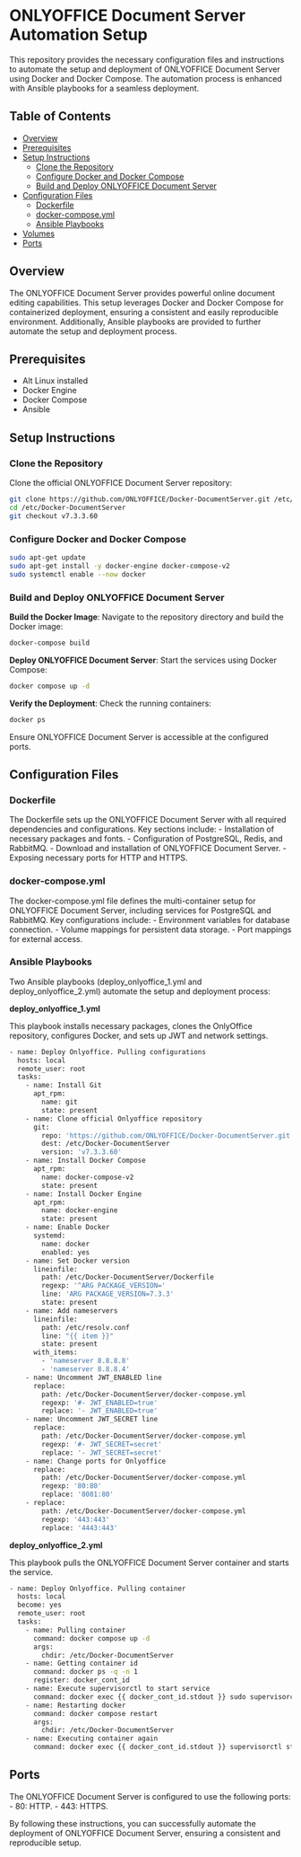 # ONLYOFFICE Document Server Automation Setup

This repository provides the necessary configuration files and instructions to automate the setup and deployment of ONLYOFFICE Document Server using Docker and Docker Compose. The automation process is enhanced with Ansible playbooks for a seamless deployment.

## Table of Contents
- [Overview](#overview)
- [Prerequisites](#prerequisites)
- [Setup Instructions](#setup-instructions)
  - [Clone the Repository](#clone-the-repository)
  - [Configure Docker and Docker Compose](#configure-docker-and-docker-compose)
  - [Build and Deploy ONLYOFFICE Document Server](#build-and-deploy-onlyoffice-document-server)
- [Configuration Files](#configuration-files)
  - [Dockerfile](#dockerfile)
  - [docker-compose.yml](#docker-composeyml)
  - [Ansible Playbooks](#ansible-playbooks)
- [Volumes](#volumes)
- [Ports](#ports)

## Overview

The ONLYOFFICE Document Server provides powerful online document editing capabilities. This setup leverages Docker and Docker Compose for containerized deployment, ensuring a consistent and easily reproducible environment. Additionally, Ansible playbooks are provided to further automate the setup and deployment process.

## Prerequisites

- Alt Linux installed
- Docker Engine
- Docker Compose
- Ansible

## Setup Instructions

### Clone the Repository

Clone the official ONLYOFFICE Document Server repository:

```bash
git clone https://github.com/ONLYOFFICE/Docker-DocumentServer.git /etc/Docker-DocumentServer
cd /etc/Docker-DocumentServer
git checkout v7.3.3.60
```

### Configure Docker and Docker Compose

```bash
sudo apt-get update
sudo apt-get install -y docker-engine docker-compose-v2
sudo systemctl enable --now docker
```

### Build and Deploy ONLYOFFICE Document Server

**Build the Docker Image**:
Navigate to the repository directory and build the Docker image:
```bash
docker-compose build
```

**Deploy ONLYOFFICE Document Server**:
Start the services using Docker Compose:
```bash
docker compose up -d
```

**Verify the Deployment**:
Check the running containers:
```bash
docker ps
```
Ensure ONLYOFFICE Document Server is accessible at the configured ports.

## Configuration Files
### Dockerfile

The Dockerfile sets up the ONLYOFFICE Document Server with all required dependencies and configurations. Key sections include:
     - Installation of necessary packages and fonts.
     - Configuration of PostgreSQL, Redis, and RabbitMQ.
     - Download and installation of ONLYOFFICE Document Server.
     - Exposing necessary ports for HTTP and HTTPS.


### docker-compose.yml

The docker-compose.yml file defines the multi-container setup for ONLYOFFICE Document Server, including services for PostgreSQL and RabbitMQ. Key configurations include:
     - Environment variables for database connection.
     - Volume mappings for persistent data storage.
     - Port mappings for external access.

### Ansible Playbooks

Two Ansible playbooks (deploy_onlyoffice_1.yml and deploy_onlyoffice_2.yml) automate the setup and deployment process:

**deploy_onlyoffice_1.yml**

This playbook installs necessary packages, clones the OnlyOffice repository, configures Docker, and sets up JWT and network settings.

```bash
- name: Deploy Onlyoffice. Pulling configurations
  hosts: local
  remote_user: root
  tasks:
    - name: Install Git
      apt_rpm:
        name: git
        state: present
    - name: Clone official Onlyoffice repository
      git:
        repo: 'https://github.com/ONLYOFFICE/Docker-DocumentServer.git'
        dest: /etc/Docker-DocumentServer
        version: 'v7.3.3.60'
    - name: Install Docker Compose
      apt_rpm:
        name: docker-compose-v2
        state: present
    - name: Install Docker Engine
      apt_rpm:
        name: docker-engine
        state: present
    - name: Enable Docker
      systemd:
        name: docker
        enabled: yes
    - name: Set Docker version
      lineinfile:
        path: /etc/Docker-DocumentServer/Dockerfile
        regexp: '^ARG PACKAGE_VERSION='
        line: 'ARG PACKAGE_VERSION=7.3.3'
        state: present
    - name: Add nameservers
      lineinfile:
        path: /etc/resolv.conf
        line: "{{ item }}"
        state: present
      with_items:
        - 'nameserver 8.8.8.8'
        - 'nameserver 8.8.8.4'
    - name: Uncomment JWT_ENABLED line
      replace:
        path: /etc/Docker-DocumentServer/docker-compose.yml
        regexp: '#- JWT_ENABLED=true'
        replace: '- JWT_ENABLED=true'
    - name: Uncomment JWT_SECRET line
      replace:
        path: /etc/Docker-DocumentServer/docker-compose.yml
        regexp: '#- JWT_SECRET=secret'
        replace: '- JWT_SECRET=secret'
    - name: Change ports for Onlyoffice
      replace:
        path: /etc/Docker-DocumentServer/docker-compose.yml
        regexp: '80:80'
        replace: '8081:80'
    - replace:
        path: /etc/Docker-DocumentServer/docker-compose.yml
        regexp: '443:443'
        replace: '4443:443'
```

**deploy_onlyoffice_2.yml**

This playbook pulls the ONLYOFFICE Document Server container and starts the service.

```bash
- name: Deploy Onlyoffice. Pulling container
  hosts: local
  become: yes
  remote_user: root
  tasks:
    - name: Pulling container
      command: docker compose up -d
      args:
        chdir: /etc/Docker-DocumentServer
    - name: Getting container id
      command: docker ps -q -n 1
      register: docker_cont_id
    - name: Execute supervisorctl to start service
      command: docker exec {{ docker_cont_id.stdout }} sudo supervisorctl start ds:example
    - name: Restarting docker
      command: docker compose restart
      args:
        chdir: /etc/Docker-DocumentServer
    - name: Executing container again
      command: docker exec {{ docker_cont_id.stdout }} supervisorctl start ds:example
```
## Ports

The ONLYOFFICE Document Server is configured to use the following ports:
     - 80: HTTP.
     - 443: HTTPS.

By following these instructions, you can successfully automate the deployment of ONLYOFFICE Document Server, ensuring a consistent and reproducible setup.

